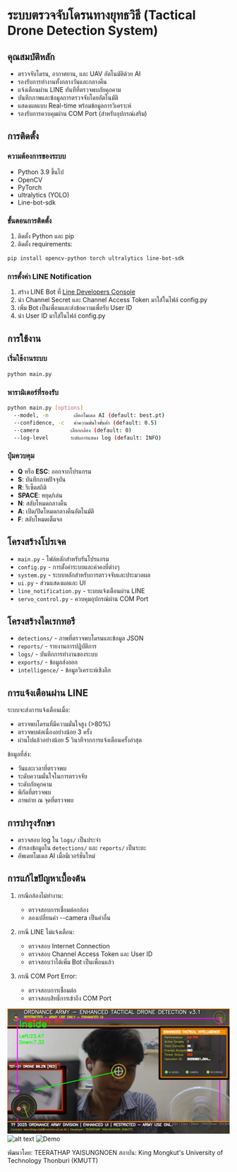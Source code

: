 
# ระบบตรวจจับโดรนทางยุทธวิธี (Tactical Drone Detection System)

## คุณสมบัติหลัก
- ตรวจจับโดรน, อากาศยาน, และ UAV อัตโนมัติด้วย AI
- รองรับการทำงานทั้งกลางวันและกลางคืน
- แจ้งเตือนผ่าน LINE ทันทีที่ตรวจพบภัยคุกคาม
- บันทึกภาพและข้อมูลการตรวจจับโดยอัตโนมัติ
- แสดงผลแบบ Real-time พร้อมข้อมูลการวิเคราะห์
- รองรับการควบคุมผ่าน COM Port (สำหรับอุปกรณ์เสริม)

## การติดตั้ง

### ความต้องการของระบบ
- Python 3.9 ขึ้นไป
- OpenCV
- PyTorch
- ultralytics (YOLO)
- Line-bot-sdk

### ขั้นตอนการติดตั้ง
1. ติดตั้ง Python และ pip
2. ติดตั้ง requirements:
```bash
pip install opencv-python torch ultralytics line-bot-sdk
```

### การตั้งค่า LINE Notification
1. สร้าง LINE Bot ที่ [Line Developers Console](https://developers.line.biz/)
2. นำ Channel Secret และ Channel Access Token มาใส่ในไฟล์ config.py
3. เพิ่ม Bot เป็นเพื่อนและส่งข้อความเพื่อรับ User ID
4. นำ User ID มาใส่ในไฟล์ config.py

## การใช้งาน

### เริ่มใช้งานระบบ
```bash
python main.py
```

### พารามิเตอร์ที่รองรับ
```bash
python main.py [options]
  --model, -m        เลือกโมเดล AI (default: best.pt)
  --confidence, -c   ค่าความมั่นใจขั้นต่ำ (default: 0.5)
  --camera          เลือกกล้อง (default: 0)
  --log-level       ระดับการแสดง log (default: INFO)
```

### ปุ่มควบคุม
- **Q** หรือ **ESC**: ออกจากโปรแกรม
- **S**: บันทึกภาพปัจจุบัน
- **R**: รีเซ็ตสถิติ
- **SPACE**: หยุด/เล่น
- **N**: สลับโหมดกลางคืน
- **A**: เปิด/ปิดโหมดกลางคืนอัตโนมัติ
- **F**: สลับโหมดเต็มจอ

## โครงสร้างโปรเจค
- `main.py` - ไฟล์หลักสำหรับรันโปรแกรม
- `config.py` - การตั้งค่าระบบและค่าคงที่ต่างๆ
- `system.py` - ระบบหลักสำหรับการตรวจจับและประมวลผล
- `ui.py` - ส่วนแสดงผลและ UI
- `line_notification.py` - ระบบแจ้งเตือนผ่าน LINE
- `servo_control.py` - ควบคุมอุปกรณ์ผ่าน COM Port

## โครงสร้างไดเรกทอรี
- `detections/` - ภาพที่ตรวจพบโดรนและข้อมูล JSON
- `reports/` - รายงานการปฏิบัติการ
- `logs/` - บันทึกการทำงานของระบบ
- `exports/` - ข้อมูลส่งออก
- `intelligence/` - ข้อมูลวิเคราะห์เชิงลึก

## การแจ้งเตือนผ่าน LINE
ระบบจะส่งการแจ้งเตือนเมื่อ:
- ตรวจพบโดรนที่มีความมั่นใจสูง (>80%)
- ตรวจพบต่อเนื่องอย่างน้อย 3 ครั้ง
- ผ่านไปแล้วอย่างน้อย 5 วินาทีจากการแจ้งเตือนครั้งล่าสุด

ข้อมูลที่ส่ง:
- วันและเวลาที่ตรวจพบ
- ระดับความมั่นใจในการตรวจจับ
- ระดับภัยคุกคาม
- พิกัดที่ตรวจพบ
- ภาพถ่าย ณ จุดที่ตรวจพบ

## การบำรุงรักษา
- ตรวจสอบ log ใน `logs/` เป็นประจำ
- สำรองข้อมูลใน `detections/` และ `reports/` เป็นระยะ
- อัพเดทโมเดล AI เมื่อมีเวอร์ชั่นใหม่

## การแก้ไขปัญหาเบื้องต้น
1. กรณีกล้องไม่ทำงาน:
   - ตรวจสอบการเชื่อมต่อกล้อง
   - ลองเปลี่ยนค่า --camera เป็นค่าอื่น

2. กรณี LINE ไม่แจ้งเตือน:
   - ตรวจสอบ Internet Connection
   - ตรวจสอบ Channel Access Token และ User ID
   - ตรวจสอบว่าได้เพิ่ม Bot เป็นเพื่อนแล้ว

3. กรณี COM Port Error:
   - ตรวจสอบการเชื่อมต่อ
   - ตรวจสอบสิทธิ์การเข้าถึง COM Port


![Detection Example](image/ex1.JPG)
![alt text](image/DIAGRAM.png)
![Demo](image/video.gif)




พัฒนาโดย: TEERATHAP YAISUNGNOEN
สถาบัน: King Mongkut's University of Technology Thonburi (KMUTT)
